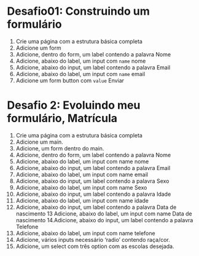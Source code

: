 <!-- Aula 08 - Construindo formulários -->

# Desafio01: Construindo um formulário

1. Crie uma página com a estrutura básica completa
2. Adicione um form
3. Adicione, dentro do form, um label contendo a palavra Nome
4. Adicione, abaixo do label, um input com `name` nome
5. Adicione, abaixo do input, um label contendo a palavra Email
6. Adicione, abaixo do label, um input com `name` email
7. Adicione um form button com `value` Enviar



# Desafio 2: Evoluindo meu formulário, Matrícula 

1. Crie uma página com a estrutura básica completa
2. Adicione um main.
3. Adicione, um form dentro do main.
4. Adicione, dentro do form, um label contendo a palavra Nome
5. Adicione, abaixo do label, um input com name nome
6. Adicione, abaixo do input, um label contendo a palavra Email
7. Adicione, abaixo do label, um input com name email
8. Adicione, abaixo do input, um label contendo a palavra Sexo
9. Adicione, abaixo do label, um input com name Sexo
10. Adicione, abaixo do input, um label contendo a palavra Idade
11. Adicione, abaixo do label, um input com name idade
12. Adicione, abaixo do input, um label contendo a palavra Data de nascimento
13 Adicione, abaixo do label, um input com name  Data de nascimento
14.Adicione, abaixo do input, um label contendo a palavra Telefone
15. Adicione, abaixo do label, um input com name telefone
16. Adicione, vários inputs necessário ‘radio’ contendo raça/cor. 
17. Adicione, um select com três option com as escolas desejada.
